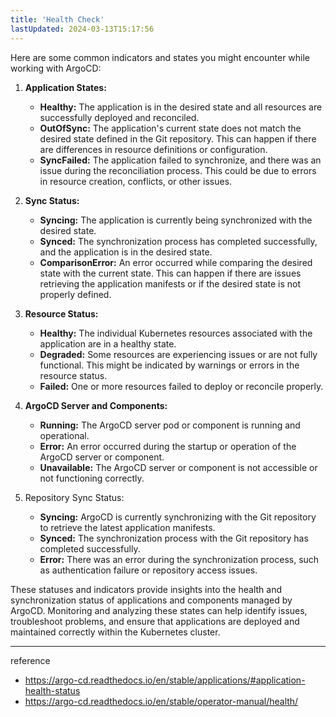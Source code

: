 ```yaml
---
title: 'Health Check'
lastUpdated: 2024-03-13T15:17:56
---
```

Here are some common indicators and states you might encounter while working with ArgoCD:

1. **Application States:**
   - **Healthy:** The application is in the desired state and all resources are successfully deployed and reconciled.
   - **OutOfSync:** The application's current state does not match the desired state defined in the Git repository. This can happen if there are differences in resource definitions or configuration.
   - **SyncFailed:** The application failed to synchronize, and there was an issue during the reconciliation process. This could be due to errors in resource creation, conflicts, or other issues.

2. **Sync Status:**
   - **Syncing:** The application is currently being synchronized with the desired state.
   - **Synced:** The synchronization process has completed successfully, and the application is in the desired state.
   - **ComparisonError:** An error occurred while comparing the desired state with the current state. This can happen if there are issues retrieving the application manifests or if the desired state is not properly defined.

3. **Resource Status:**
   - **Healthy:** The individual Kubernetes resources associated with the application are in a healthy state.
   - **Degraded:** Some resources are experiencing issues or are not fully functional. This might be indicated by warnings or errors in the resource status.
   - **Failed:** One or more resources failed to deploy or reconcile properly.

4. **ArgoCD Server and Components:**
   - **Running:** The ArgoCD server pod or component is running and operational.
   - **Error:** An error occurred during the startup or operation of the ArgoCD server or component.
   - **Unavailable:** The ArgoCD server or component is not accessible or not functioning correctly.

5. Repository Sync Status:
   - **Syncing:** ArgoCD is currently synchronizing with the Git repository to retrieve the latest application manifests.
   - **Synced:** The synchronization process with the Git repository has completed successfully.
   - **Error:** There was an error during the synchronization process, such as authentication failure or repository access issues.

These statuses and indicators provide insights into the health and synchronization status of applications and components managed by ArgoCD. Monitoring and analyzing these states can help identify issues, troubleshoot problems, and ensure that applications are deployed and maintained correctly within the Kubernetes cluster.

---
reference
- https://argo-cd.readthedocs.io/en/stable/applications/#application-health-status
- https://argo-cd.readthedocs.io/en/stable/operator-manual/health/
